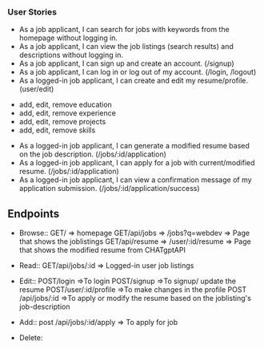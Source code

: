 ### User Stories
* As a job applicant, I can search for jobs with keywords from the homepage without logging in.
* As a job applicant, I can view the job listings (search results) and descriptions without logging in.
* As a job applicant, I can sign up and create an account. (/signup)
* As a job applicant, I can log in or log out of my account. (/login, /logout)
* As a logged-in job applicant, I can create and edit my resume/profile. (user/edit)
- add, edit, remove education
- add, edit, remove experience
- add, edit, remove projects
- add, edit, remove skills
* As a logged-in job applicant, I can generate a modified resume based on the job description. (/jobs/:id/application)
* As a logged-in job applicant, I can apply for a job with current/modified resume. (/jobs/:id/application)
* As a logged-in job applicant, I can view a confirmation message of my application submission. (/jobs/:id/application/success)

## Endpoints

* Browse::
GET/                => homepage
GET/api/jobs        => /jobs?q=webdev   =>  Page that shows the joblistings 
GET/api/resume      => /user/:id/resume =>  Page that shows the modified resume from CHATgptAPI

* Read:: 
GET/api/jobs/:id        => Logged-in user job listings 

* Edit::
POST/login              =>To login
POST/signup             =>To signup/ update the resume
POST/user/:id/profile   =>To make changes in the profile
POST /api/jobs/:id      =>To apply or modify the resume based on the joblisting's job-description

* Add:: 
post /api/jobs/:id/apply => To apply for job

* Delete:

